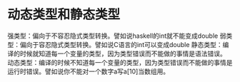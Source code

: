 动态类型和静态类型
===============
强类型：偏向于不容忍隐式类型转换。譬如说haskell的int就不能变成double
弱类型：偏向于容忍隐式类型转换。譬如说C语言的int可以变成double
静态类型：编译的时候就知道每一个变量的类型，因为类型错误而不能做的事情是语法错误。
动态类型：编译的时候不知道每一个变量的类型，因为类型错误而不能做的事情是运行时错误。譬如说你不能对一个数字a写a[10]当数组用。